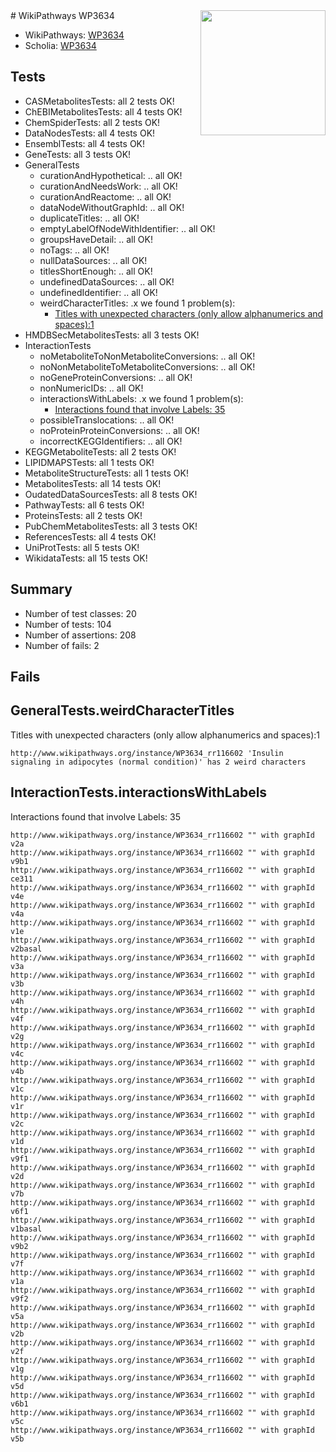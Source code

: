 <img style="float: right; width: 200px" src="https://upload.wikimedia.org/wikipedia/commons/thumb/8/83/Wplogo_with_text_500.png/640px-Wplogo_with_text_500.png" />
# WikiPathways WP3634

* WikiPathways: [WP3634](https://new.wikipathways.org/pathways/WP3634)
* Scholia: [WP3634](https://scholia.toolforge.org/wikipathways/WP3634)
## Tests
* CASMetabolitesTests: all 2 tests OK!
* ChEBIMetabolitesTests: all 4 tests OK!
* ChemSpiderTests: all 2 tests OK!
* DataNodesTests: all 4 tests OK!
* EnsemblTests: all 4 tests OK!
* GeneTests: all 3 tests OK!
* GeneralTests
    * curationAndHypothetical: .. all OK!
    * curationAndNeedsWork: .. all OK!
    * curationAndReactome: .. all OK!
    * dataNodeWithoutGraphId: .. all OK!
    * duplicateTitles: .. all OK!
    * emptyLabelOfNodeWithIdentifier: .. all OK!
    * groupsHaveDetail: .. all OK!
    * noTags: .. all OK!
    * nullDataSources: .. all OK!
    * titlesShortEnough: .. all OK!
    * undefinedDataSources: .. all OK!
    * undefinedIdentifier: .. all OK!
    * weirdCharacterTitles: .x we found 1 problem(s):
        * [Titles with unexpected characters (only allow alphanumerics and spaces):1](#fda87b3f)
* HMDBSecMetabolitesTests: all 3 tests OK!
* InteractionTests
    * noMetaboliteToNonMetaboliteConversions: .. all OK!
    * noNonMetaboliteToMetaboliteConversions: .. all OK!
    * noGeneProteinConversions: .. all OK!
    * nonNumericIDs: .. all OK!
    * interactionsWithLabels: .x we found 1 problem(s):
        * [Interactions found that involve Labels: 35](#fe97a8fb)
    * possibleTranslocations: .. all OK!
    * noProteinProteinConversions: .. all OK!
    * incorrectKEGGIdentifiers: .. all OK!
* KEGGMetaboliteTests: all 2 tests OK!
* LIPIDMAPSTests: all 1 tests OK!
* MetaboliteStructureTests: all 1 tests OK!
* MetabolitesTests: all 14 tests OK!
* OudatedDataSourcesTests: all 8 tests OK!
* PathwayTests: all 6 tests OK!
* ProteinsTests: all 2 tests OK!
* PubChemMetabolitesTests: all 3 tests OK!
* ReferencesTests: all 4 tests OK!
* UniProtTests: all 5 tests OK!
* WikidataTests: all 15 tests OK!


## Summary

* Number of test classes: 20
* Number of tests: 104
* Number of assertions: 208
* Number of fails: 2

## Fails

<a name="fda87b3f" />

## GeneralTests.weirdCharacterTitles

Titles with unexpected characters (only allow alphanumerics and spaces):1
```
http://www.wikipathways.org/instance/WP3634_rr116602 'Insulin signaling in adipocytes (normal condition)' has 2 weird characters
```

<a name="fe97a8fb" />

## InteractionTests.interactionsWithLabels

Interactions found that involve Labels: 35
```
http://www.wikipathways.org/instance/WP3634_rr116602 "" with graphId v2a
http://www.wikipathways.org/instance/WP3634_rr116602 "" with graphId v9b1
http://www.wikipathways.org/instance/WP3634_rr116602 "" with graphId ce311
http://www.wikipathways.org/instance/WP3634_rr116602 "" with graphId v4e
http://www.wikipathways.org/instance/WP3634_rr116602 "" with graphId v4a
http://www.wikipathways.org/instance/WP3634_rr116602 "" with graphId v1e
http://www.wikipathways.org/instance/WP3634_rr116602 "" with graphId v2basal
http://www.wikipathways.org/instance/WP3634_rr116602 "" with graphId v3a
http://www.wikipathways.org/instance/WP3634_rr116602 "" with graphId v3b
http://www.wikipathways.org/instance/WP3634_rr116602 "" with graphId v4h
http://www.wikipathways.org/instance/WP3634_rr116602 "" with graphId v4f
http://www.wikipathways.org/instance/WP3634_rr116602 "" with graphId v2g
http://www.wikipathways.org/instance/WP3634_rr116602 "" with graphId v4c
http://www.wikipathways.org/instance/WP3634_rr116602 "" with graphId v4b
http://www.wikipathways.org/instance/WP3634_rr116602 "" with graphId v1c
http://www.wikipathways.org/instance/WP3634_rr116602 "" with graphId v1r
http://www.wikipathways.org/instance/WP3634_rr116602 "" with graphId v2c
http://www.wikipathways.org/instance/WP3634_rr116602 "" with graphId v1d
http://www.wikipathways.org/instance/WP3634_rr116602 "" with graphId v9f1
http://www.wikipathways.org/instance/WP3634_rr116602 "" with graphId v2d
http://www.wikipathways.org/instance/WP3634_rr116602 "" with graphId v7b
http://www.wikipathways.org/instance/WP3634_rr116602 "" with graphId v6f1
http://www.wikipathways.org/instance/WP3634_rr116602 "" with graphId v1basal
http://www.wikipathways.org/instance/WP3634_rr116602 "" with graphId v9b2
http://www.wikipathways.org/instance/WP3634_rr116602 "" with graphId v7f
http://www.wikipathways.org/instance/WP3634_rr116602 "" with graphId v1a
http://www.wikipathways.org/instance/WP3634_rr116602 "" with graphId v9f2
http://www.wikipathways.org/instance/WP3634_rr116602 "" with graphId v5a
http://www.wikipathways.org/instance/WP3634_rr116602 "" with graphId v2b
http://www.wikipathways.org/instance/WP3634_rr116602 "" with graphId v2f
http://www.wikipathways.org/instance/WP3634_rr116602 "" with graphId v1g
http://www.wikipathways.org/instance/WP3634_rr116602 "" with graphId v5d
http://www.wikipathways.org/instance/WP3634_rr116602 "" with graphId v6b1
http://www.wikipathways.org/instance/WP3634_rr116602 "" with graphId v5c
http://www.wikipathways.org/instance/WP3634_rr116602 "" with graphId v5b
```

